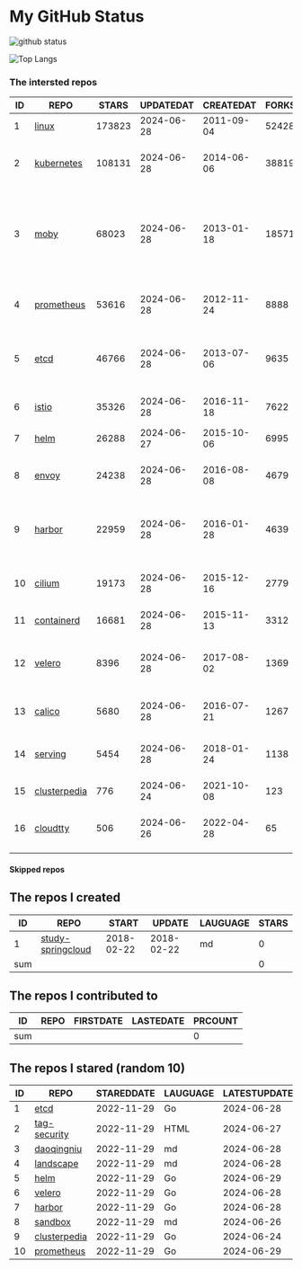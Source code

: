 # My GitHub Status

<img src="https://github-readme-stats-1.yihong0618.vercel.app/api?username=daoqingniu&show_icons=true&&&hide_title=true&count_private=true" alt="github status" />

![Top Langs](https://github-readme-stats-1.yihong0618.vercel.app/api/top-langs/?username=daoqingniu&layout=compact)

<!--START_SECTION:github_repos-->
### The intersted repos
| ID |                              REPO                               | STARS  | UPDATEDAT  | CREATEDAT  | FORKSCOUNT |                                                DESCRIPTIONS                                                |
|----|-----------------------------------------------------------------|--------|------------|------------|------------|------------------------------------------------------------------------------------------------------------|
|  1 | [linux](https://github.com/torvalds/linux)                      | 173823 | 2024-06-28 | 2011-09-04 |      52428 | Linux kernel source tree                                                                                   |
|  2 | [kubernetes](https://github.com/kubernetes/kubernetes)          | 108131 | 2024-06-28 | 2014-06-06 |      38819 | Production-Grade Container Scheduling and Management                                                       |
|  3 | [moby](https://github.com/moby/moby)                            |  68023 | 2024-06-28 | 2013-01-18 |      18571 | The Moby Project - a collaborative project for the container ecosystem to assemble container-based systems |
|  4 | [prometheus](https://github.com/prometheus/prometheus)          |  53616 | 2024-06-28 | 2012-11-24 |       8888 | The Prometheus monitoring system and time series database.                                                 |
|  5 | [etcd](https://github.com/etcd-io/etcd)                         |  46766 | 2024-06-28 | 2013-07-06 |       9635 | Distributed reliable key-value store for the most critical data of a distributed system                    |
|  6 | [istio](https://github.com/istio/istio)                         |  35326 | 2024-06-28 | 2016-11-18 |       7622 | Connect, secure, control, and observe services.                                                            |
|  7 | [helm](https://github.com/helm/helm)                            |  26288 | 2024-06-27 | 2015-10-06 |       6995 | The Kubernetes Package Manager                                                                             |
|  8 | [envoy](https://github.com/envoyproxy/envoy)                    |  24238 | 2024-06-28 | 2016-08-08 |       4679 | Cloud-native high-performance edge/middle/service proxy                                                    |
|  9 | [harbor](https://github.com/goharbor/harbor)                    |  22959 | 2024-06-28 | 2016-01-28 |       4639 | An open source trusted cloud native registry project that stores, signs, and scans content.                |
| 10 | [cilium](https://github.com/cilium/cilium)                      |  19173 | 2024-06-28 | 2015-12-16 |       2779 | eBPF-based Networking, Security, and Observability                                                         |
| 11 | [containerd](https://github.com/containerd/containerd)          |  16681 | 2024-06-28 | 2015-11-13 |       3312 | An open and reliable container runtime                                                                     |
| 12 | [velero](https://github.com/vmware-tanzu/velero)                |   8396 | 2024-06-28 | 2017-08-02 |       1369 | Backup and migrate Kubernetes applications and their persistent volumes                                    |
| 13 | [calico](https://github.com/projectcalico/calico)               |   5680 | 2024-06-28 | 2016-07-21 |       1267 | Cloud native networking and network security                                                               |
| 14 | [serving](https://github.com/knative/serving)                   |   5454 | 2024-06-28 | 2018-01-24 |       1138 | Kubernetes-based, scale-to-zero, request-driven compute                                                    |
| 15 | [clusterpedia](https://github.com/clusterpedia-io/clusterpedia) |    776 | 2024-06-24 | 2021-10-08 |        123 | The Encyclopedia of Kubernetes clusters                                                                    |
| 16 | [cloudtty](https://github.com/cloudtty/cloudtty)                |    506 | 2024-06-26 | 2022-04-28 |         65 | A Friendly Kubernetes CloudShell (Web Terminal) !                                                          |



#### Skipped repos
<!--END_SECTION:github_repos-->

<!--START_SECTION:my_github-->
## The repos I created
| ID  |                                 REPO                                 |   START    |   UPDATE   | LAUGUAGE | STARS |
|-----|----------------------------------------------------------------------|------------|------------|----------|-------|
|   1 | [study-springcloud](https://github.com/daoqingniu/study-springcloud) | 2018-02-22 | 2018-02-22 | md       |     0 |
| sum |                                                                      |            |            |          |     0 |

## The repos I contributed to
| ID  | REPO | FIRSTDATE | LASTEDATE | PRCOUNT |
|-----|------|-----------|-----------|---------|
| sum |      |           |           |       0 |

## The repos I stared (random 10)
| ID |                              REPO                               | STAREDDATE | LAUGUAGE | LATESTUPDATE |
|----|-----------------------------------------------------------------|------------|----------|--------------|
|  1 | [etcd](https://github.com/etcd-io/etcd)                         | 2022-11-29 | Go       | 2024-06-28   |
|  2 | [tag-security](https://github.com/cncf/tag-security)            | 2022-11-29 | HTML     | 2024-06-27   |
|  3 | [daoqingniu](https://github.com/daoqingniu/daoqingniu)          | 2022-11-29 | md       | 2024-06-28   |
|  4 | [landscape](https://github.com/cncf/landscape)                  | 2022-11-29 | md       | 2024-06-28   |
|  5 | [helm](https://github.com/helm/helm)                            | 2022-11-29 | Go       | 2024-06-29   |
|  6 | [velero](https://github.com/vmware-tanzu/velero)                | 2022-11-29 | Go       | 2024-06-28   |
|  7 | [harbor](https://github.com/goharbor/harbor)                    | 2022-11-29 | Go       | 2024-06-28   |
|  8 | [sandbox](https://github.com/cncf/sandbox)                      | 2022-11-29 | md       | 2024-06-26   |
|  9 | [clusterpedia](https://github.com/clusterpedia-io/clusterpedia) | 2022-11-29 | Go       | 2024-06-24   |
| 10 | [prometheus](https://github.com/prometheus/prometheus)          | 2022-11-29 | Go       | 2024-06-29   |

<!--END_SECTION:my_github-->
